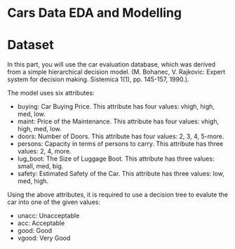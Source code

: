# Cars Data EDA and Modelling
 
# Dataset

In this part, you will use the car evaluation database, which was  derived from a simple hierarchical decision model. (M. Bohanec, V. Rajkovic: Expert system for decision making. Sistemica 1(1), pp. 145-157, 1990.).

The model uses six attributes:

*   buying: Car Buying Price. This attribute has four values: vhigh, high, med, low.
*   maint: Price of the Maintenance.  This attribute has four values: vhigh, high, med, low.
*   doors: Number of Doors. This attribute has four values: 2, 3, 4, 5-more.
*   persons: Capacity in terms of persons to carry. This attribute has three values: 2, 4, more.
*   lug_boot: The Size of Luggage Boot. This attribute has three values: small, med, big.
*   safety: Estimated Safety of the Car. This attribute has three values: low, med, high.

Using the above attributes, it is required to use a decision tree to evalute the car into one of the given values:


*   unacc: Unacceptable
*   acc: Acceptable
*   good: Good
*   vgood: Very Good
